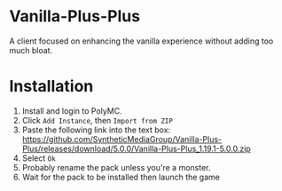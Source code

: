# Vanilla-Plus-Plus
A client focused on enhancing the vanilla experience without adding too much bloat.


# Installation
1. Install and login to PolyMC.
2. Click `Add Instance`, then `Import from ZIP`
3. Paste the following link into the text box: https://github.com/SyntheticMediaGroup/Vanilla-Plus-Plus/releases/download/5.0.0/Vanilla-Plus-Plus_1.19.1-5.0.0.zip
4. Select `Ok`
5. Probably rename the pack unless you're a monster.
6. Wait for the pack to be installed then launch the game
